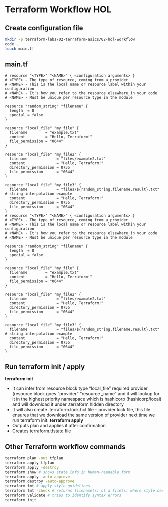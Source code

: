 # Terraform Workflow HOL

## Create configuration file

```Bash
mkdir -p terraform-labs/02-terraform-asics/02-hol-workflow
code .
touch main.tf
```

## main.tf

```HCL
# resource "<TYPE>" "<NAME>" { <configuration arguments> }
# <TYPE> - The type of resource, coming from a provider
# <NAME> - This is the local name or resource label within your configuration
# <NAME> - It's how you refer to the resource elsewhere in your code
# <NAME> - Must be unique per resource type in the module

resource "random_string" "filename" {
  length  = 8
  special = false
}

resource "local_file" "my_file" {
  filename        = "example.txt"
  content         = "Hello, Terraform!"
  file_permission = "0644"
}

resource "local_file" "my_file2" {
  filename             = "files/example2.txt"
  content              = "Hello, Terraform!"
  directory_permission = 0755
  file_permission      = "0644"
}

resource "local_file" "my_file3" {
  filename             = "files/${random_string.filename.result}.txt" # string interpolation example
  content              = "Hello, Terraform!"
  directory_permission = 0755
  file_permission      = "0644"
}
# resource "<TYPE>" "<NAME>" { <configuration arguments> }
# <TYPE> - The type of resource, coming from a provider
# <NAME> - This is the local name or resource label within your configuration
# <NAME> - It's how you refer to the resource elsewhere in your code
# <NAME> - Must be unique per resource type in the module

resource "random_string" "filename" {
  length  = 8
  special = false
}

resource "local_file" "my_file" {
  filename        = "example.txt"
  content         = "Hello, Terraform!"
  file_permission = "0644"
}

resource "local_file" "my_file2" {
  filename             = "files/example2.txt"
  content              = "Hello, Terraform!"
  directory_permission = 0755
  file_permission      = "0644"
}

resource "local_file" "my_file3" {
  filename             = "files/${random_string.filename.result}.txt" # string interpolation example
  content              = "Hello, Terraform!"
  directory_permission = 0755
  file_permission      = "0644"
}
```

## Run terraform init / apply

**terraform init**
-	It can infer from resource block type “local_file” required provider (resource block goes “provider” “resource _name” and it will lookup for it in the highest priority namespace which is hashicorp (hashicorp/local) and will download it under .terraform hidden directory
-	It will also create .terraform.lock.hcl file – provider lock file, this file ensures that we download the same version of provider next time we run terraform init.
**terraform apply**
-	Outputs plan and applies it after confirmation
-	Creates terraform.tfstate file

## Other Terraform workflow commands

```Bash
terraform plan -out tfplan
terraform apply tfplan
terraform apply -destroy
terraform show # shows state info in human-readable form
terraform apply -auto-approve
terraform destroy -auto-approve
terraform fmt # apply style guidelines
terraform fmt -check # returns filename(s) of a file(s) where style needs to be corrected and non-0 exit code when such files are present in working directory
terraform validate # tries to identify syntax errors
terraform init
```
